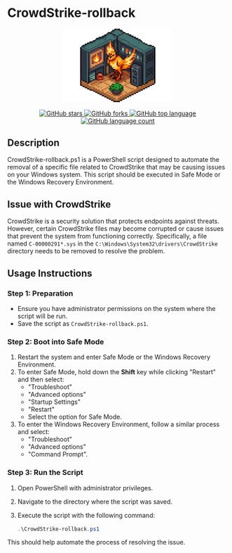 # CrowdStrike-rollback

<p align="center">
  <img src=".assets/icon.png" alt="icon" width="250"/>
</p>

<p align="center">
  <a href="https://github.com/miguelgargallo/CrowdStrike-rollback">
    <img alt="GitHub stars" src="https://img.shields.io/github/stars/miguelgargallo/CrowdStrike-rollback?style=social">
  </a>
  <a href="https://github.com/miguelgargallo/CrowdStrike-rollback">
    <img alt="GitHub forks" src="https://img.shields.io/github/forks/miguelgargallo/CrowdStrike-rollback?style=social">
  </a>
  <a href="https://github.com/miguelgargallo/CrowdStrike-rollback">
    <img alt="GitHub top language" src="https://img.shields.io/github/languages/top/miguelgargallo/CrowdStrike-rollback">
  </a>
  <a href="https://github.com/miguelgargallo/CrowdStrike-rollback">
    <img alt="GitHub language count" src="https://img.shields.io/github/languages/count/miguelgargallo/CrowdStrike-rollback">
  </a>
</p>

## Description
CrowdStrike-rollback.ps1 is a PowerShell script designed to automate the removal of a specific file related to CrowdStrike that may be causing issues on your Windows system. This script should be executed in Safe Mode or the Windows Recovery Environment.

## Issue with CrowdStrike
CrowdStrike is a security solution that protects endpoints against threats. However, certain CrowdStrike files may become corrupted or cause issues that prevent the system from functioning correctly. Specifically, a file named `C-00000291*.sys` in the `C:\Windows\System32\drivers\CrowdStrike` directory needs to be removed to resolve the problem.

## Usage Instructions

### Step 1: Preparation
- Ensure you have administrator permissions on the system where the script will be run.
- Save the script as `CrowdStrike-rollback.ps1`.

### Step 2: Boot into Safe Mode
1. Restart the system and enter Safe Mode or the Windows Recovery Environment.
2. To enter Safe Mode, hold down the **Shift** key while clicking "Restart" and then select:
   - "Troubleshoot"
   - "Advanced options"
   - "Startup Settings"
   - "Restart"
   - Select the option for Safe Mode.
3. To enter the Windows Recovery Environment, follow a similar process and select:
   - "Troubleshoot"
   - "Advanced options"
   - "Command Prompt".

### Step 3: Run the Script
1. Open PowerShell with administrator privileges.
2. Navigate to the directory where the script was saved.
3. Execute the script with the following command:

   ```powershell
   .\CrowdStrike-rollback.ps1
   ```

This should help automate the process of resolving the issue.
